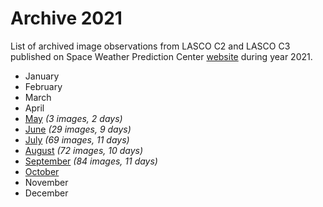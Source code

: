 # Archive 2021

List of archived image observations from LASCO C2 and LASCO C3 published on Space Weather Prediction Center [website](https://www.swpc.noaa.gov/products/lasco-coronagraph) during year 2021.


- January
- February
- March
- April
- [May](may2021.md) *(3 images, 2 days)*
- [June](june2021.md) *(29 images, 9 days)*
- [July](july2021.md) *(69 images, 11 days)*
- [August](august2021.md) *(72 images, 10 days)*
- [September](september2021.md) *(84 images, 11 days)*
- [October](october2021.md)
- November
- December
